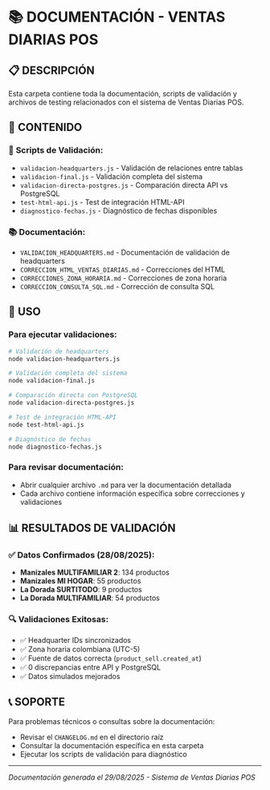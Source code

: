 # 📚 DOCUMENTACIÓN - VENTAS DIARIAS POS

## 📋 **DESCRIPCIÓN**

Esta carpeta contiene toda la documentación, scripts de validación y archivos de testing relacionados con el sistema de Ventas Diarias POS.

## 📁 **CONTENIDO**

### 🧪 **Scripts de Validación:**
- `validacion-headquarters.js` - Validación de relaciones entre tablas
- `validacion-final.js` - Validación completa del sistema
- `validacion-directa-postgres.js` - Comparación directa API vs PostgreSQL
- `test-html-api.js` - Test de integración HTML-API
- `diagnostico-fechas.js` - Diagnóstico de fechas disponibles

### 📚 **Documentación:**
- `VALIDACION_HEADQUARTERS.md` - Documentación de validación de headquarters
- `CORRECCION_HTML_VENTAS_DIARIAS.md` - Correcciones del HTML
- `CORRECCIONES_ZONA_HORARIA.md` - Correcciones de zona horaria
- `CORRECCION_CONSULTA_SQL.md` - Corrección de consulta SQL

## 🚀 **USO**

### **Para ejecutar validaciones:**
```bash
# Validación de headquarters
node validacion-headquarters.js

# Validación completa del sistema
node validacion-final.js

# Comparación directa con PostgreSQL
node validacion-directa-postgres.js

# Test de integración HTML-API
node test-html-api.js

# Diagnóstico de fechas
node diagnostico-fechas.js
```

### **Para revisar documentación:**
- Abrir cualquier archivo `.md` para ver la documentación detallada
- Cada archivo contiene información específica sobre correcciones y validaciones

## 📊 **RESULTADOS DE VALIDACIÓN**

### ✅ **Datos Confirmados (28/08/2025):**
- **Manizales MULTIFAMILIAR 2**: 134 productos
- **Manizales MI HOGAR**: 55 productos
- **La Dorada SURTITODO**: 9 productos
- **La Dorada MULTIFAMILIAR**: 54 productos

### 🔍 **Validaciones Exitosas:**
- ✅ Headquarter IDs sincronizados
- ✅ Zona horaria colombiana (UTC-5)
- ✅ Fuente de datos correcta (`product_sell.created_at`)
- ✅ 0 discrepancias entre API y PostgreSQL
- ✅ Datos simulados mejorados

## 📞 **SOPORTE**

Para problemas técnicos o consultas sobre la documentación:
- Revisar el `CHANGELOG.md` en el directorio raíz
- Consultar la documentación específica en esta carpeta
- Ejecutar los scripts de validación para diagnóstico

---

*Documentación generada el 29/08/2025 - Sistema de Ventas Diarias POS*
